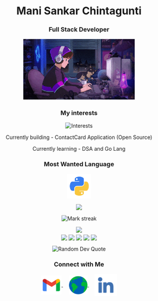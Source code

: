 <h1 align="center">Mani Sankar Chintagunti</h1>
<h3 align="center">Full Stack Developer</h3>
<p align="center">
 <img alt="Coding" width="300" height="auto" src="assets/coding.gif"/>
</p>
<h3 align="center">My interests</h3>
<p align="center">
  <img src="https://readme-typing-svg.demolab.com/?lines= BackEnd Development ;DSA ; FrontEnd Development ;&font=Fira%20Code&center=true&width=380&height=50&duration=1000&pause=1000&color=#6A5ACD" alt="Interests">
<p align="center">Currently building - ContactCard Application (Open Source)</p>
<p align="center">Currently learning - DSA and Go Lang</p>
<h3 align="center">Most Wanted Language</h3>
<p align="center">
    <img align="center" src="assets/python.png" alt="python" height="65" width="65" />
</p>
</p>
<p align="center"><img align="center" src="https://github-readme-stats.vercel.app/api/top-langs?username=mindslayer001&hide_border=true&no-bg=true&no-frame=true&layout=compact&theme=transparent&hide=html,css,pug"/></p>
<p align="center">
  <img alt="Mark streak" src="https://github-readme-streak-stats.herokuapp.com/?user=mindslayer001&hide_border=true&theme=transparent" /> 
</p>
<div align="center">
  <img src="https://github-profile-trophy.vercel.app/?username=mindslayer001&no-bg=true&no-frame=true&title=-Reviews,-PullRequest&row=2&column=3">
</div>
<div align="center">
<img align="center" src="http://github-profile-summary-cards.vercel.app/api/cards/stats?username=mindslayer001&theme=transparent" height="180em" />
<img align="center" src="http://github-profile-summary-cards.vercel.app/api/cards/most-commit-language?username=mindslayer001&theme=transparent&exclude=CSS,Jupyter%20Notebook" height="180em" />
<img align="center" src="http://github-profile-summary-cards.vercel.app/api/cards/repos-per-language?username=mindslayer001&theme=transparent&exclude=CSS,Jupyter%20Notebook" height="180em" />
<img align="center" src="http://github-profile-summary-cards.vercel.app/api/cards/productive-time?username=mindslayer001&theme=transparent&utcOffset=5.30" height="180em" />
<img align="center" src="http://github-profile-summary-cards.vercel.app/api/cards/profile-details?username=mindslayer001&theme=transparent" height="180em" />
</div>
<p align="center">
  <img src="https://quotes-github-readme.vercel.app/api?type=horizontal&theme=transparent" alt="Random Dev Quote" />
</p>
<h3 align="center">Connect with Me</h3>
<p align="center">
  <a href="mailto:manisankarchintagunti@gmail.com" target="_blank">
    <img align="center" src="assets/gmail.png" alt="mail" height="50" width="55" />
  </a>
  &nbsp;&nbsp;&nbsp;
   <a href="https://mindslayer001.github.io/Portfolio/" target="_blank">
    <img align="center" src="assets/web.png" alt="website" height="50" width="50" />
  </a>
  &nbsp;&nbsp;&nbsp;
  <a href="https://linkedin.com/in/manisankar001/" target="_blank">
    <img align="center" src="assets/linkedin.png" alt="linkedin" height="60" width="60" />
  </a>
</p>
